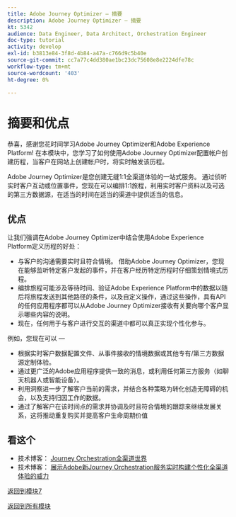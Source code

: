 ```yaml
---
title: Adobe Journey Optimizer — 摘要
description: Adobe Journey Optimizer — 摘要
kt: 5342
audience: Data Engineer, Data Architect, Orchestration Engineer
doc-type: tutorial
activity: develop
exl-id: b3813e84-3f8d-4b84-a47a-c766d9c5b40e
source-git-commit: cc7a77c4dd380ae1bc23dc75608e8e2224dfe78c
workflow-type: tm+mt
source-wordcount: '403'
ht-degree: 0%

---
```


# 摘要和优点

恭喜，感谢您花时间学习Adobe Journey Optimizer和Adobe Experience Platform!
在本模块中，您学习了如何使用Adobe Journey Optimizer配置帐户创建历程，当客户在网站上创建帐户时，将实时触发该历程。

Adobe Journey Optimizer是您创建无缝1:1全渠道体验的一站式服务。 通过侦听实时客户互动或位置事件，您现在可以编排1:1旅程，利用实时客户资料以及可选的第三方数据源，在适当的时间在适当的渠道中提供适当的信息。

## 优点

让我们强调在Adobe Journey Optimizer中结合使用Adobe Experience Platform定义历程的好处：

- 与客户的沟通需要实时且符合情境。 借助Adobe Journey Optimizer，您现在能够监听特定客户发起的事件，并在客户经历特定历程时仔细策划情境式历程。
- 编排旅程可能涉及等待时间、验证Adobe Experience Platform中的数据以随后将旅程发送到其他路径的条件，以及自定义操作，通过这些操作，具有API的任何应用程序都可以从Adobe Journey Optimizer接收有关要向哪个客户显示哪些内容的说明。
- 现在，任何用于与客户进行交互的渠道中都可以真正实现个性化参与。

例如，您现在可以 — 

- 根据实时客户数据配置文件、从事件接收的情境数据或其他专有/第三方数据源定制体验。
- 通过更广泛的Adobe应用程序提供一致的消息，或利用任何第三方服务（如聊天机器人或智能设备）。
- 利用洞察进一步了解客户当前的需求，并结合各种策略为转化创造无障碍的机会，以及支持归因工作的数据。
- 通过了解客户在该时间点的需求并协调及时且符合情境的跟踪来继续发展关系，这将推动重复购买并提高客户生命周期价值

## 看这个

- 技术博客： [Journey Orchestration全渠道世界](https://medium.com/adobetech/journey-orchestration-in-an-omnichannel-world-3a2d32d556d9)
- 技术博客： [展示Adobe新Journey Orchestration服务实时构建个性化全渠道体验的威力](https://medium.com/adobetech/demonstrating-the-power-of-adobes-new-journey-orchestration-service-to-build-personalized-aa60d88cd34)

[返回到模块7](./journey-orchestration-create-account.md)

[返回到所有模块](../../overview.md)
